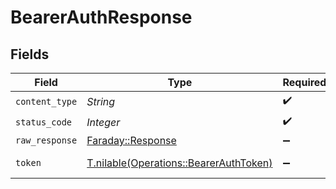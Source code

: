 # BearerAuthResponse


## Fields

| Field                                                                                | Type                                                                                 | Required                                                                             | Description                                                                          |
| ------------------------------------------------------------------------------------ | ------------------------------------------------------------------------------------ | ------------------------------------------------------------------------------------ | ------------------------------------------------------------------------------------ |
| `content_type`                                                                       | *String*                                                                             | :heavy_check_mark:                                                                   | N/A                                                                                  |
| `status_code`                                                                        | *Integer*                                                                            | :heavy_check_mark:                                                                   | N/A                                                                                  |
| `raw_response`                                                                       | [Faraday::Response](https://www.rubydoc.info/gems/faraday/Faraday/Response)          | :heavy_minus_sign:                                                                   | N/A                                                                                  |
| `token`                                                                              | [T.nilable(Operations::BearerAuthToken)](../../models/operations/bearerauthtoken.md) | :heavy_minus_sign:                                                                   | Successful authentication.                                                           |